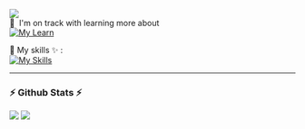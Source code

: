 ![](https://komarev.com/ghpvc/?username=Cedrus-P&label=PROFILE+VIEWS)\
🌱 &nbsp;I'm on track with learning more about <br>
[![My Learn](https://skillicons.dev/icons?i=vue,ts,sass,nodejs)](https://skillicons.dev)

📍 My skills ✨ : <br>
[![My Skills](https://skillicons.dev/icons?i=vue,react,js,ts,html,css,sass,nodejs,git,linux,mysql,c,java)](https://skillicons.dev)

---
<h3>⚡ Github Stats ⚡</h3>
<img src = "https://github-readme-stats.vercel.app/api/top-langs/?username=Cedrus-P&hide=html,css&theme=yeblu&layout=compact&count_private=true&langs_count=8">

<img src = "https://github-readme-stats.vercel.app/api?username=Cedrus-P&show_icons=true&theme=radical">

